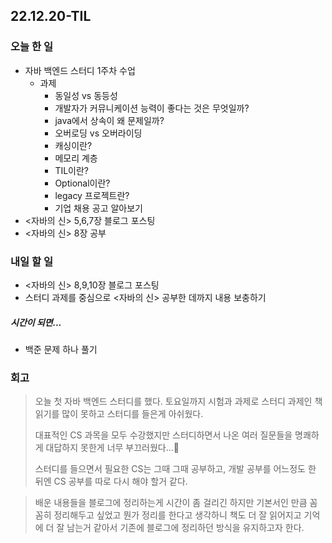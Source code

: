 ## 22.12.20-TIL

### 오늘 한 일

- 자바 백엔드 스터디 1주차 수업
  - 과제 
    - 동일성 vs 동등성
    - 개발자가 커뮤니케이션 능력이 좋다는 것은 무엇일까?
    - java에서 상속이 왜 문제일까?
    - 오버로딩 vs 오버라이딩
    - 캐싱이란?
    - 메모리 계층
    - TIL이란?
    - Optional이란?
    - legacy 프로젝트란?
    - 기업 채용 공고 알아보기
- <자바의 신> 5,6,7장 블로그 포스팅
- <자바의 신> 8장 공부

### 내일 할 일 
- <자바의 신> 8,9,10장 블로그 포스팅
- 스터디 과제를 중심으로 <자바의 신> 공부한 데까지 내용 보충하기
##### 시간이 되면...
- 백준 문제 하나 풀기

### 회고

> 오늘 첫 자바 백엔드 스터디를 했다. 토요일까지 시험과 과제로 스터디 과제인 책 읽기를 많이 못하고 스터디를 들은게 아쉬웠다.
> 
> 대표적인 CS 과목을 모두 수강했지만 스터디하면서 나온 여러 질문들을 명쾌하게 대답하지 못한게 너무 부끄러웠다...🥲
> 
> 스터디를 들으면서 필요한 CS는 그때 그때 공부하고, 개발 공부를 어느정도 한 뒤엔 CS 공부를 따로 다시 해야 할거 같다.

> 배운 내용들을 블로그에 정리하는게 시간이 좀 걸리긴 하지만 기본서인 만큼 꼼꼼히 정리해두고 싶었고 뭔가 정리를 한다고 생각하니 책도 더 잘 읽어지고 기억에 더 잘 남는거 같아서 기존에 블로그에 정리하던 방식을 유지하고자 한다.
